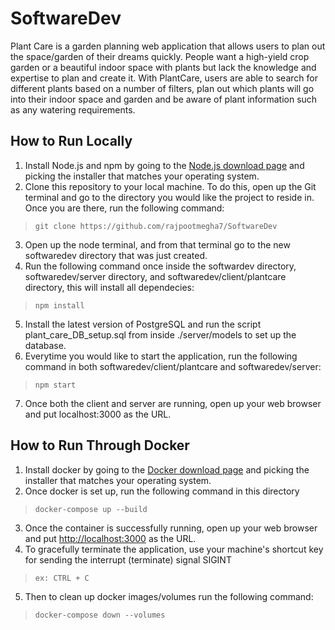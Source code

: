 # SoftwareDev

Plant Care is a garden planning web application that allows users to plan out the space/garden of their dreams quickly. People want a high-yield crop garden or a beautiful indoor space with plants but lack the knowledge and expertise to plan and create it. With PlantCare, users are able to search for different plants based on a number of filters, plan out which plants will go into their indoor space and garden and be aware of plant information such as any watering requirements.

## How to Run Locally

1. Install Node.js and npm by going to the [Node.js download page](https://nodejs.org/en/download/) and picking the installer that matches your operating system.
2. Clone this repository to your local machine. To do this, open up the Git terminal and go to the directory you would like the project to reside in. Once you are there, run the following command:
> `git clone https://github.com/rajpootmegha7/SoftwareDev`
3. Open up the node terminal, and from that terminal go to the new softwaredev directory that was just created.
4. Run the following command once inside the softwardev directory, softwaredev/server directory, and softwaredev/client/plantcare directory, this will install all dependecies:
>`npm install`
5. Install the latest version of PostgreSQL and run the script plant_care_DB_setup.sql from inside ./server/models to set up the database.
6. Everytime you would like to start the application, run the following command in both softwaredev/client/plantcare and softwaredev/server:
>`npm start`
7. Once both the client and server are running, open up your web browser and put localhost:3000 as the URL.

## How to Run Through Docker

1. Install docker by going to the [Docker download page](https://docs.docker.com/get-started/) and picking the installer that matches your operating system.
2. Once docker is set up, run the following command in this directory
> `docker-compose up --build`
3. Once the container is successfully running, open up your web browser and put [http://localhost:3000](http://localhost:3000) as the URL.
4. To gracefully terminate the application, use your machine's shortcut key for sending the interrupt (terminate) signal SIGINT
> `ex: CTRL + C `
5. Then to clean up docker images/volumes run the following command:
>  `docker-compose down --volumes`
